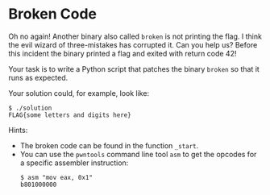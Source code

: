 # Broken Code

Oh no again! Another binary also called `broken` is not printing the flag. I think the evil wizard of three-mistakes has corrupted it. Can you help us? Before this incident the binary printed a flag and exited with return code 42!

Your task is to write a Python script that patches the binary `broken` so that it runs as expected.

Your solution could, for example, look like:

```shell
$ ./solution
FLAG{some letters and digits here}
```

Hints:
- The broken code can be found in the function `_start`.
- You can use the `pwntools` command line tool `asm` to get the opcodes for a specific assembler instruction:
	```shell
	$ asm "mov eax, 0x1"
	b801000000
	```
